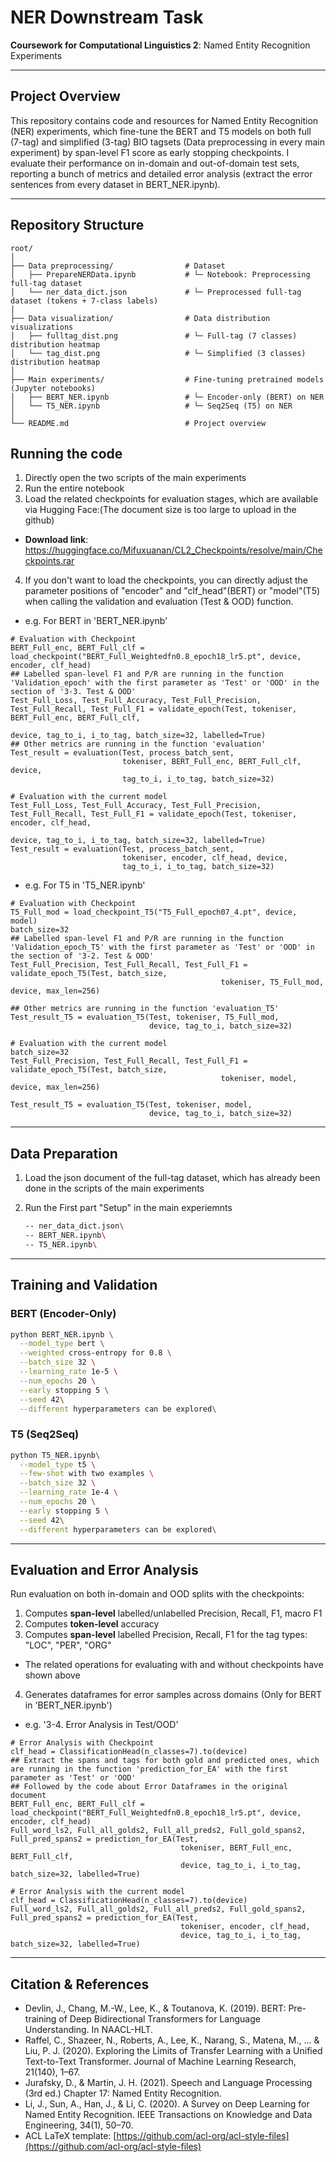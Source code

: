 # NER Downstream Task

**Coursework for Computational Linguistics 2**: Named Entity Recognition Experiments

---

## Project Overview

This repository contains code and resources for Named Entity Recognition (NER) experiments, which fine-tune the BERT and T5 models on both full (7-tag) and simplified (3-tag) BIO tagsets (Data preprocessing in every main experiment) by span-level F1 score as early stopping checkpoints. I evaluate their performance on in-domain and out-of-domain test sets, reporting a bunch of metrics and detailed error analysis (extract the error sentences from every dataset in BERT_NER.ipynb).

---

## Repository Structure

```
root/
│
├── Data preprocessing/                # Dataset
│   ├── PrepareNERData.ipynb           # └─ Notebook: Preprocessing full-tag dataset
│   └── ner_data_dict.json             # └─ Preprocessed full-tag dataset (tokens + 7-class labels)
│
├── Data visualization/                # Data distribution visualizations
│   ├── fulltag_dist.png               # └─ Full‐tag (7 classes) distribution heatmap
│   └── tag_dist.png                   # └─ Simplified (3 classes) distribution heatmap
│
├── Main experiments/                  # Fine-tuning pretrained models (Jupyter notebooks)
│   ├── BERT_NER.ipynb                 # └─ Encoder-only (BERT) on NER
│   └── T5_NER.ipynb                   # └─ Seq2Seq (T5) on NER
│
└── README.md                          # Project overview

```
## Running the code

1. Directly open the two scripts of the main experiments
2. Run the entire notebook
3. Load the related checkpoints for evaluation stages, which are available via Hugging Face:(The document size is too large to upload in the github)
  * **Download link**: https://huggingface.co/Mifuxuanan/CL2_Checkpoints/resolve/main/Checkpoints.rar
4. If you don't want to load the checkpoints, you can directly adjust the parameter positions of "encoder" and "clf_head"(BERT) or "model"(T5) when calling the validation and evaluation (Test & OOD) function.
 * e.g. For BERT in 'BERT_NER.ipynb'
```
# Evaluation with Checkpoint
BERT_Full_enc, BERT_Full_clf = load_checkpoint("BERT_Full_Weightedfn0.8_epoch18_lr5.pt", device, encoder, clf_head)
## Labelled span-level F1 and P/R are running in the function 'Validation_epoch' with the first parameter as 'Test' or 'OOD' in the section of '3-3. Test & OOD'
Test_Full_Loss, Test_Full_Accuracy, Test_Full_Precision, Test_Full_Recall, Test_Full_F1 = validate_epoch(Test, tokeniser, BERT_Full_enc, BERT_Full_clf,
                                                                                                        device, tag_to_i, i_to_tag, batch_size=32, labelled=True)
## Other metrics are running in the function 'evaluation'
Test_result = evaluation(Test, process_batch_sent,
                         tokeniser, BERT_Full_enc, BERT_Full_clf, device,
                         tag_to_i, i_to_tag, batch_size=32)
```
```
# Evaluation with the current model
Test_Full_Loss, Test_Full_Accuracy, Test_Full_Precision, Test_Full_Recall, Test_Full_F1 = validate_epoch(Test, tokeniser, encoder, clf_head,
                                                                                                        device, tag_to_i, i_to_tag, batch_size=32, labelled=True)
Test_result = evaluation(Test, process_batch_sent,
                         tokeniser, encoder, clf_head, device,
                         tag_to_i, i_to_tag, batch_size=32)
```
* e.g. For T5 in 'T5_NER.ipynb'
```
# Evaluation with Checkpoint
T5_Full_mod = load_checkpoint_T5("T5_Full_epoch07_4.pt", device, model)
batch_size=32
## Labelled span-level F1 and P/R are running in the function 'Validation_epoch_T5' with the first parameter as 'Test' or 'OOD' in the section of '3-2. Test & OOD'
Test_Full_Precision, Test_Full_Recall, Test_Full_F1 = validate_epoch_T5(Test, batch_size,
                                               tokeniser, T5_Full_mod, device, max_len=256)

## Other metrics are running in the function 'evaluation_T5'
Test_result_T5 = evaluation_T5(Test, tokeniser, T5_Full_mod, 
                               device, tag_to_i, batch_size=32)
```
```
# Evaluation with the current model
batch_size=32
Test_Full_Precision, Test_Full_Recall, Test_Full_F1 = validate_epoch_T5(Test, batch_size,
                                               tokeniser, model, device, max_len=256)

Test_result_T5 = evaluation_T5(Test, tokeniser, model, 
                               device, tag_to_i, batch_size=32)
```
---

## Data Preparation

1. Load the json document of the full-tag dataset, which has already been done in the scripts of the main experiments
2. Run the First part "Setup" in the main experiemnts

   ```bash
   -- ner_data_dict.json\
   -- BERT_NER.ipynb\
   -- T5_NER.ipynb\
   ```
---

## Training and Validation

### BERT (Encoder-Only)

```bash
python BERT_NER.ipynb \
  --model_type bert \
  --weighted cross-entropy for 0.8 \
  --batch_size 32 \
  --learning_rate 1e-5 \
  --num_epochs 20 \
  --early stopping 5 \
  --seed 42\
  --different hyperparameters can be explored\
```

### T5 (Seq2Seq)

```bash
python T5_NER.ipynb\
  --model_type t5 \
  --few-shot with two examples \
  --batch_size 32 \
  --learning_rate 1e-4 \
  --num_epochs 20 \
  --early stopping 5 \
  --seed 42\
  --different hyperparameters can be explored\
```

---

## Evaluation and Error Analysis

Run evaluation on both in-domain and OOD splits with the checkpoints:

1. Computes **span-level** labelled/unlabelled Precision, Recall, F1, macro F1
2. Computes **token-level** accuracy
3. Computes **span-level** labelled Precision, Recall, F1 for the tag types: "LOC", "PER", "ORG"
* The related operations for evaluating with and without checkpoints have shown above
  
4. Generates dataframes for error samples across domains (Only for BERT in 'BERT_NER.ipynb')
* e.g. '3-4. Error Analysis in Test/OOD'
```
# Error Analysis with Checkpoint
clf_head = ClassificationHead(n_classes=7).to(device)
## Extract the spans and tags for both gold and predicted ones, which are running in the function 'prediction_for_EA' with the first parameter as 'Test' or 'OOD'
## Followed by the code about Error Dataframes in the original document
BERT_Full_enc, BERT_Full_clf = load_checkpoint("BERT_Full_Weightedfn0.8_epoch18_lr5.pt", device, encoder, clf_head)
Full_word_ls2, Full_all_golds2, Full_all_preds2, Full_gold_spans2, Full_pred_spans2 = prediction_for_EA(Test, 
                                      tokeniser, BERT_Full_enc, BERT_Full_clf,
                                      device, tag_to_i, i_to_tag, batch_size=32, labelled=True)
```
```
# Error Analysis with the current model
clf_head = ClassificationHead(n_classes=7).to(device)
Full_word_ls2, Full_all_golds2, Full_all_preds2, Full_gold_spans2, Full_pred_spans2 = prediction_for_EA(Test, 
                                      tokeniser, encoder, clf_head,
                                      device, tag_to_i, i_to_tag, batch_size=32, labelled=True)
```
---

## Citation & References

* Devlin, J., Chang, M.-W., Lee, K., & Toutanova, K. (2019). BERT: Pre-training of Deep Bidirectional Transformers for Language Understanding. In NAACL-HLT.
* Raffel, C., Shazeer, N., Roberts, A., Lee, K., Narang, S., Matena, M., ... & Liu, P. J. (2020). Exploring the Limits of Transfer Learning with a Unified Text-to-Text Transformer. Journal of Machine Learning Research, 21(140), 1–67.
* Jurafsky, D., & Martin, J. H. (2021). Speech and Language Processing (3rd ed.) Chapter 17: Named Entity Recognition.
* Li, J., Sun, A., Han, J., & Li, C. (2020). A Survey on Deep Learning for Named Entity Recognition. IEEE Transactions on Knowledge and Data Engineering, 34(1), 50–70.
* ACL LaTeX template: [https://github.com/acl-org/acl-style-files](https://github.com/acl-org/acl-style-files)
